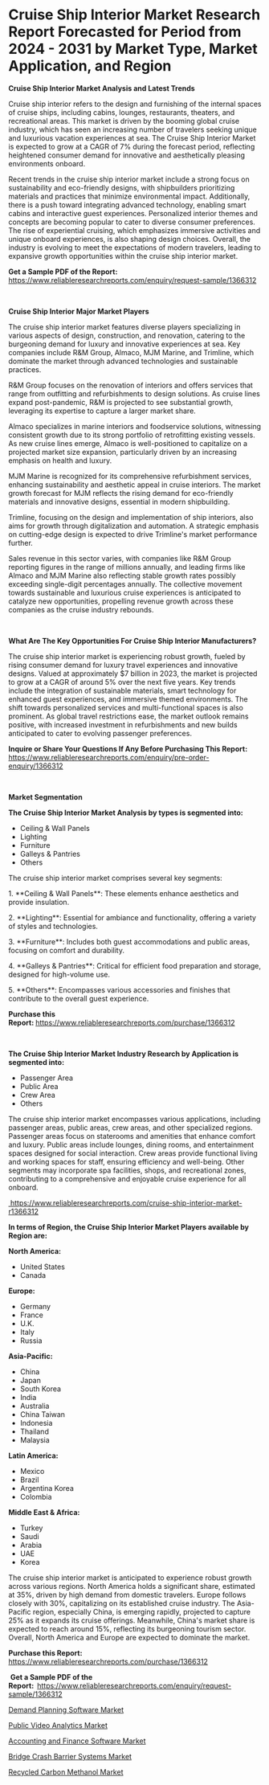 <p><h1>Cruise Ship Interior Market Research Report Forecasted for Period from 2024 -  2031 by Market Type, Market Application, and Region</h1></p><p><strong>Cruise Ship Interior Market Analysis and Latest Trends</strong></p>
<p><p>Cruise ship interior refers to the design and furnishing of the internal spaces of cruise ships, including cabins, lounges, restaurants, theaters, and recreational areas. This market is driven by the booming global cruise industry, which has seen an increasing number of travelers seeking unique and luxurious vacation experiences at sea. The Cruise Ship Interior Market is expected to grow at a CAGR of 7% during the forecast period, reflecting heightened consumer demand for innovative and aesthetically pleasing environments onboard.</p><p>Recent trends in the cruise ship interior market include a strong focus on sustainability and eco-friendly designs, with shipbuilders prioritizing materials and practices that minimize environmental impact. Additionally, there is a push toward integrating advanced technology, enabling smart cabins and interactive guest experiences. Personalized interior themes and concepts are becoming popular to cater to diverse consumer preferences. The rise of experiential cruising, which emphasizes immersive activities and unique onboard experiences, is also shaping design choices. Overall, the industry is evolving to meet the expectations of modern travelers, leading to expansive growth opportunities within the cruise ship interior market.</p></p>
<p><strong>Get a Sample PDF of the Report:&nbsp;</strong> <a href="https://www.reliableresearchreports.com/enquiry/request-sample/1366312">https://www.reliableresearchreports.com/enquiry/request-sample/1366312</a></p>
<p>&nbsp;</p>
<p><strong>Cruise Ship Interior Major Market Players</strong></p>
<p><p>The cruise ship interior market features diverse players specializing in various aspects of design, construction, and renovation, catering to the burgeoning demand for luxury and innovative experiences at sea. Key companies include R&M Group, Almaco, MJM Marine, and Trimline, which dominate the market through advanced technologies and sustainable practices.</p><p>R&M Group focuses on the renovation of interiors and offers services that range from outfitting and refurbishments to design solutions. As cruise lines expand post-pandemic, R&M is projected to see substantial growth, leveraging its expertise to capture a larger market share.</p><p>Almaco specializes in marine interiors and foodservice solutions, witnessing consistent growth due to its strong portfolio of retrofitting existing vessels. As new cruise lines emerge, Almaco is well-positioned to capitalize on a projected market size expansion, particularly driven by an increasing emphasis on health and luxury.</p><p>MJM Marine is recognized for its comprehensive refurbishment services, enhancing sustainability and aesthetic appeal in cruise interiors. The market growth forecast for MJM reflects the rising demand for eco-friendly materials and innovative designs, essential in modern shipbuilding.</p><p>Trimline, focusing on the design and implementation of ship interiors, also aims for growth through digitalization and automation. A strategic emphasis on cutting-edge design is expected to drive Trimline's market performance further.</p><p>Sales revenue in this sector varies, with companies like R&M Group reporting figures in the range of millions annually, and leading firms like Almaco and MJM Marine also reflecting stable growth rates possibly exceeding single-digit percentages annually. The collective movement towards sustainable and luxurious cruise experiences is anticipated to catalyze new opportunities, propelling revenue growth across these companies as the cruise industry rebounds.</p></p>
<p>&nbsp;</p>
<p><strong>What Are The Key Opportunities For Cruise Ship Interior Manufacturers?</strong></p>
<p><p>The cruise ship interior market is experiencing robust growth, fueled by rising consumer demand for luxury travel experiences and innovative designs. Valued at approximately $7 billion in 2023, the market is projected to grow at a CAGR of around 5% over the next five years. Key trends include the integration of sustainable materials, smart technology for enhanced guest experiences, and immersive themed environments. The shift towards personalized services and multi-functional spaces is also prominent. As global travel restrictions ease, the market outlook remains positive, with increased investment in refurbishments and new builds anticipated to cater to evolving passenger preferences.</p></p>
<p><strong>Inquire or Share Your Questions If Any Before Purchasing This Report:</strong> <a href="https://www.reliableresearchreports.com/enquiry/pre-order-enquiry/1366312">https://www.reliableresearchreports.com/enquiry/pre-order-enquiry/1366312</a></p>
<p>&nbsp;</p>
<p><strong>Market Segmentation</strong></p>
<p><strong>The Cruise Ship Interior Market Analysis by types is segmented into:</strong></p>
<p><ul><li>Ceiling & Wall Panels</li><li>Lighting</li><li>Furniture</li><li>Galleys & Pantries</li><li>Others</li></ul></p>
<p><p>The cruise ship interior market comprises several key segments: </p><p>1. **Ceiling & Wall Panels**: These elements enhance aesthetics and provide insulation.</p><p>2. **Lighting**: Essential for ambiance and functionality, offering a variety of styles and technologies.</p><p>3. **Furniture**: Includes both guest accommodations and public areas, focusing on comfort and durability.</p><p>4. **Galleys & Pantries**: Critical for efficient food preparation and storage, designed for high-volume use.</p><p>5. **Others**: Encompasses various accessories and finishes that contribute to the overall guest experience.</p></p>
<p><strong>Purchase this Report:&nbsp;</strong><a href="https://www.reliableresearchreports.com/purchase/1366312">https://www.reliableresearchreports.com/purchase/1366312</a></p>
<p>&nbsp;</p>
<p><strong>The Cruise Ship Interior Market Industry Research by Application is segmented into:</strong></p>
<p><ul><li>Passenger Area</li><li>Public Area</li><li>Crew Area</li><li>Others</li></ul></p>
<p><p>The cruise ship interior market encompasses various applications, including passenger areas, public areas, crew areas, and other specialized regions. Passenger areas focus on staterooms and amenities that enhance comfort and luxury. Public areas include lounges, dining rooms, and entertainment spaces designed for social interaction. Crew areas provide functional living and working spaces for staff, ensuring efficiency and well-being. Other segments may incorporate spa facilities, shops, and recreational zones, contributing to a comprehensive and enjoyable cruise experience for all onboard.</p></p>
<p><a href="https://www.reliableresearchreports.com/cruise-ship-interior-market-r1366312">&nbsp;https://www.reliableresearchreports.com/cruise-ship-interior-market-r1366312</a></p>
<p><strong>In terms of Region, the Cruise Ship Interior Market Players available by Region are:</strong></p>
<p>
    <p> <strong> North America: </strong>
        <ul>
            <li>United States</li>
            <li>Canada</li>
        </ul>
        </p> 
    <p> <strong> Europe: </strong>
        <ul>
            <li>Germany</li>
            <li>France</li>
            <li>U.K.</li>
            <li>Italy</li>
            <li>Russia</li>
        </ul>
        </p> 
    <p> <strong> Asia-Pacific: </strong>
        <ul>
            <li>China</li>
            <li>Japan</li>
            <li>South Korea</li>
            <li>India</li>
            <li>Australia</li>
            <li>China Taiwan</li>
            <li>Indonesia</li>
            <li>Thailand</li>
            <li>Malaysia</li>
        </ul>
        </p> 
    <p> <strong> Latin America: </strong>
        <ul>
            <li>Mexico</li>
            <li>Brazil</li>
            <li>Argentina Korea</li>
            <li>Colombia</li>
        </ul>
        </p> 
    <p> <strong> Middle East & Africa: </strong>
        <ul>
            <li>Turkey</li>
            <li>Saudi</li>
            <li>Arabia</li>
            <li>UAE</li>
            <li>Korea</li>
        </ul>
    </p>
    </p>
<p><p>The cruise ship interior market is anticipated to experience robust growth across various regions. North America holds a significant share, estimated at 35%, driven by high demand from domestic travelers. Europe follows closely with 30%, capitalizing on its established cruise industry. The Asia-Pacific region, especially China, is emerging rapidly, projected to capture 25% as it expands its cruise offerings. Meanwhile, China's market share is expected to reach around 15%, reflecting its burgeoning tourism sector. Overall, North America and Europe are expected to dominate the market.</p></p>
<p><strong>Purchase this Report: </strong><a href="https://www.reliableresearchreports.com/purchase/1366312">https://www.reliableresearchreports.com/purchase/1366312</a></p>
<p>&nbsp;<strong>Get a Sample PDF of the Report:&nbsp;&nbsp;</strong><a href="https://www.reliableresearchreports.com/enquiry/request-sample/1366312">https://www.reliableresearchreports.com/enquiry/request-sample/1366312</a></p>
<p><strong></strong></p>
<p><p><a href="https://www.linkedin.com/pulse/pioneering-growth-analyzing-global-demand-planning-software-w3wpf?trackingId=OOFDKsISSM6G23OqhdKhnQ%3D%3D">Demand Planning Software Market</a></p><p><a href="https://github.com/NargisHussain432/Market-Research-Report-List-1/blob/main/public-video-analytics-market.md">Public Video Analytics Market</a></p><p><a href="https://www.linkedin.com/pulse/accounting-finance-software-market-size-type-procurement-ikrkf?trackingId=8wEMgE2wQw%2B6X%2FayklWR1A%3D%3D">Accounting and Finance Software Market</a></p><p><a href="https://github.com/angelajermaine/Market-Research-Report-List-5/blob/main/bridge-crash-barrier-systems-market.md">Bridge Crash Barrier Systems Market</a></p><p><a href="https://issuu.com/reportprime-2/docs/recycled-carbon-methanol-market-siz_825230a0bbe06f">Recycled Carbon Methanol Market</a></p></p>